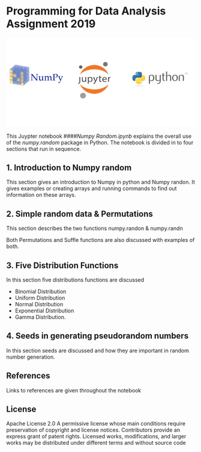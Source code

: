 # Programming for Data Analysis Assignment 2019


![Image](Images/NJP-Symbols.JPG "Image")


This Juypter notebook ####*Numpy Random.ipynb* explains the overall use of the *numpy.random* package in Python. The notebook is divided in to four sections that run in sequence.


## 1. Introduction to Numpy random

This section gives an introduction to Numpy in python and Numpy randon. It gives examples or creating arrays and running commands to find out information on these arrays.

## 2. Simple random data & Permutations

This section describes the two functions numpy.randon & numpy.randn

Both Permutations and Suffle functions are also discussed with examples of both.

## 3. Five Distribution Functions

In this section five distributions functions are discussed

- Binomial Distribution
- Uniform Distribution
- Normal Distribution
- Exponential Distribution
- Gamma Distribution.

## 4. Seeds in generating pseudorandom numbers
 
In this section seeds are discussed and how they are important in random number generation.



## References
Links to references are given throughout the notebook

## License
Apache License 2.0 A permissive license whose main conditions require preservation of copyright and license notices. Contributors provide an express grant of patent rights. Licensed works, modifications, and larger works may be distributed under different terms and without source code
